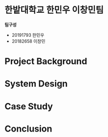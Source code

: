 # 한밭대학교 한민우 이창민팀
**팀구성**
+ 20191793 한민우
+ 20182658 이창민
# Project Background

# System Design

# Case Study

# Conclusion

